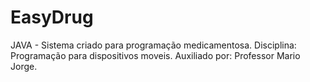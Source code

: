 # EasyDrug
JAVA - Sistema criado para programação medicamentosa. Disciplina: Programação para dispositivos moveis. Auxiliado por: Professor Mario Jorge.

